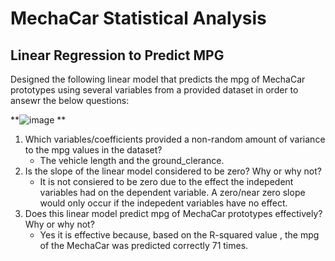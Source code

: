 # MechaCar Statistical Analysis
## Linear Regression to Predict MPG
Designed the following linear model that predicts the mpg of MechaCar prototypes using several variables from a provided dataset in order to ansewr the below questions:

**![image](https://user-images.githubusercontent.com/5934390/123318814-a1b8f680-d4fd-11eb-897d-e15158103285.png)
**

1. Which variables/coefficients provided a non-random amount of variance to the mpg values in the dataset?
   - The vehicle length and the ground_clerance.
2. Is the slope of the linear model considered to be zero? Why or why not?
   - It is not consiered to be zero due to the effect the indepedent variables had on the dependent variable. A zero/near zero slope would only occur if the indepedent        variables have no effect.
3. Does this linear model predict mpg of MechaCar prototypes effectively? Why or why not?
   - Yes it is effective because, based on the R-squared value , the mpg of the MechaCar was predicted correctly 71 times.

